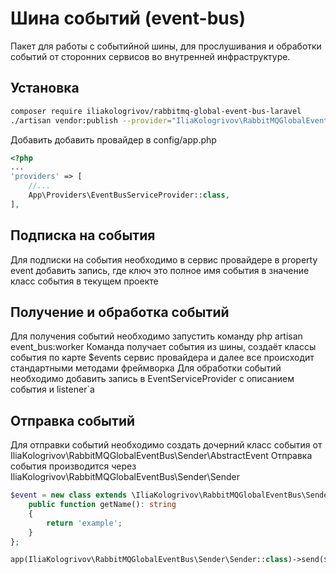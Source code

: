 # Шина событий (event-bus)

Пакет для работы с событийной шины, для прослушивания и обработки событий от сторонних сервисов во внутренней инфраструктуре.

## Установка

```bash
composer require iliakologrivov/rabbitmq-global-event-bus-laravel
./artisan vendor:publish --provider="IliaKologrivov\RabbitMQGlobalEventBusLaravel\EventBusPublishesServiceProvider"
```

Добавить добавить провайдер в config/app.php
```php
<?php
...
'providers' => [
    //...
    App\Providers\EventBusServiceProvider::class,
],
```

## Подписка на события
Для подписки на события необходимо в сервис провайдере в property event добавить запись, где ключ это полное имя события в значение класс события в текущем проекте

## Получение и обработка событий
Для получения событий необходимо запустить команду php artisan event_bus:worker
Команда получает события из шины, создаёт классы события по карте $events сервис провайдера и далее все происходит стандартными методами фреймворка
Для обработки событий необходимо добавить запись в EventServiceProvider с описанием события и listener`a 

## Отправка событий
Для отправки событий необходимо создать дочерний класс события от IliaKologrivov\RabbitMQGlobalEventBus\Sender\AbstractEvent
Отправка события производится через IliaKologrivov\RabbitMQGlobalEventBus\Sender\Sender
```php
$event = new class extends \IliaKologrivov\RabbitMQGlobalEventBus\Sender\AbstractEvent {
    public function getName(): string
    {
        return 'example';
    }
};

app(IliaKologrivov\RabbitMQGlobalEventBus\Sender\Sender::class)->send($event);
```

